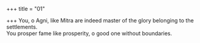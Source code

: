 +++
title = "01"

+++
You, o Agni, like Mitra are indeed master of the glory belonging to the  settlements.  
You prosper fame like prosperity, o good one without boundaries.  